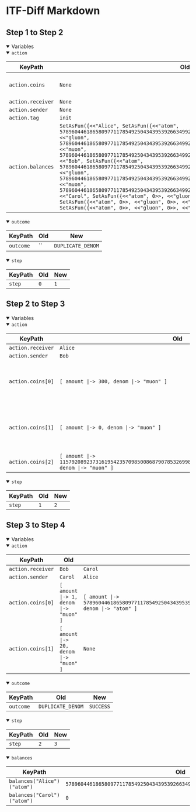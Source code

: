 # ITF-Diff Markdown

## Step 1 to Step 2

<details open>

<summary>Variables</summary>

<details open>

<summary><code>action</code></summary>


|KeyPath|Old|New|
|-|-|-|
|`action.coins`|`None`|`<<[ amount \|-> 300, denom \|-> "muon" ], [ amount \|-> 0, denom \|-> "muon" ], [ amount \|-> 115792089237316195423570985008687907853269984665640564039457584007913129639934, denom \|-> "muon" ]>>`|
|`action.receiver`|`None`|`"Alice"`|
|`action.sender`|`None`|`"Bob"`|
|`action.tag`|`init`|`send`|
|`action.balances`|`SetAsFun({<<"Alice", SetAsFun({<<"atom", 57896044618658097711785492504343953926634992332820282019728792003956564819967>>, <<"gluon", 57896044618658097711785492504343953926634992332820282019728792003956564819967>>, <<"muon", 57896044618658097711785492504343953926634992332820282019728792003956564819967>>})>>, <<"Bob", SetAsFun({<<"atom", 57896044618658097711785492504343953926634992332820282019728792003956564819967>>, <<"gluon", 57896044618658097711785492504343953926634992332820282019728792003956564819967>>, <<"muon", 57896044618658097711785492504343953926634992332820282019728792003956564819967>>})>>, <<"Carol", SetAsFun({<<"atom", 0>>, <<"gluon", 0>>, <<"muon", 0>>})>>, <<"Dave", SetAsFun({<<"atom", 0>>, <<"gluon", 0>>, <<"muon", 0>>})>>, <<"Eve", SetAsFun({<<"atom", 0>>, <<"gluon", 0>>, <<"muon", 0>>})>>})`|`None`|

</details>
<details open>

<summary><code>outcome</code></summary>


|KeyPath|Old|New|
|-|-|-|
|`outcome`|``|`DUPLICATE_DENOM`|

</details>
<details open>

<summary><code>step</code></summary>


|KeyPath|Old|New|
|-|-|-|
|`step`|`0`|`1`|

</details>

</details>

## Step 2 to Step 3

<details open>

<summary>Variables</summary>

<details open>

<summary><code>action</code></summary>


|KeyPath|Old|New|
|-|-|-|
|`action.receiver`|`Alice`|`Bob`|
|`action.sender`|`Bob`|`Carol`|
|`action.coins[0]`|`[ amount \|-> 300, denom \|-> "muon" ]`|`[ amount \|-> 1, denom \|-> "muon" ]`|
|`action.coins[1]`|`[ amount \|-> 0, denom \|-> "muon" ]`|`[ amount \|-> 20, denom \|-> "muon" ]`|
|`action.coins[2]`|`[ amount \|-> 115792089237316195423570985008687907853269984665640564039457584007913129639934, denom \|-> "muon" ]`|`None`|

</details>
<details open>

<summary><code>step</code></summary>


|KeyPath|Old|New|
|-|-|-|
|`step`|`1`|`2`|

</details>

</details>

## Step 3 to Step 4

<details open>

<summary>Variables</summary>

<details open>

<summary><code>action</code></summary>


|KeyPath|Old|New|
|-|-|-|
|`action.receiver`|`Bob`|`Carol`|
|`action.sender`|`Carol`|`Alice`|
|`action.coins[0]`|`[ amount \|-> 1, denom \|-> "muon" ]`|`[ amount \|-> 57896044618658097711785492504343953926634992332820282019728792003956564819965, denom \|-> "atom" ]`|
|`action.coins[1]`|`[ amount \|-> 20, denom \|-> "muon" ]`|`None`|

</details>
<details open>

<summary><code>outcome</code></summary>


|KeyPath|Old|New|
|-|-|-|
|`outcome`|`DUPLICATE_DENOM`|`SUCCESS`|

</details>
<details open>

<summary><code>step</code></summary>


|KeyPath|Old|New|
|-|-|-|
|`step`|`2`|`3`|

</details>
<details open>

<summary><code>balances</code></summary>


|KeyPath|Old|New|
|-|-|-|
|`balances("Alice")("atom")`|`57896044618658097711785492504343953926634992332820282019728792003956564819967`|`2`|
|`balances("Carol")("atom")`|`0`|`57896044618658097711785492504343953926634992332820282019728792003956564819965`|

</details>

</details>

